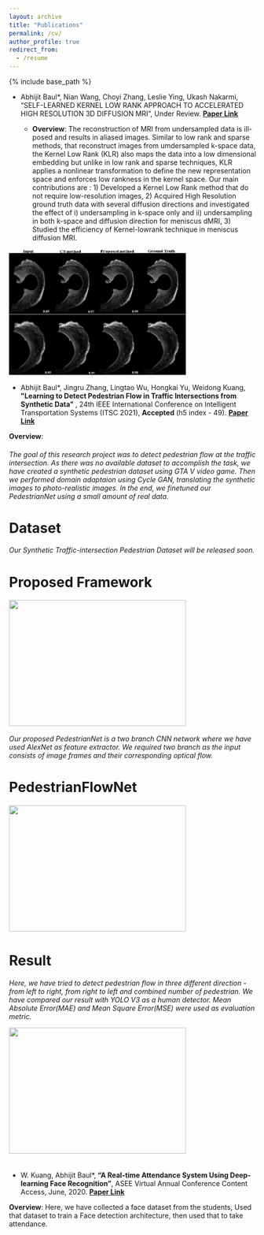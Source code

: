 ```yaml
---
layout: archive
title: "Publications"
permalink: /cv/
author_profile: true
redirect_from:
  - /resume
---
```


{% include base_path %}
* Abhijit Baul*, Nian Wang, Choyi Zhang, Leslie Ying, Ukash Nakarmi, “SELF-LEARNED KERNEL LOW RANK APPROACH TO ACCELERATED HIGH RESOLUTION 3D DIFFUSION MRI”, Under Review. <b> <a href="https://drive.google.com/file/d/1cZMwD9qnPEN7KL3jXZ0UgjKqIiQAFWOU/view?usp=sharing">Paper Link</a> </b>

  * <b>Overview</b>:
The reconstruction of MRI from undersampled data is ill-posed and results in aliased images. Similar to low rank and sparse methods, that reconstruct images from umdersampled k-space data, the Kernel Low Rank (KLR) also maps the data into a low dimensional embedding but unlike in low rank and sparse techniques, KLR applies a nonlinear transformation to define the new representation space and enforces low rankness in the kernel space. Our main contributions are : 1) Developed a Kernel Low Rank method
that do not require low-resolution images, 2) Acquired High Resolution ground truth data with several diffusion directions
and investigated the effect of i) undersampling in k-space only and ii) undersampling in both k-space and diffusion direction
for meniscus dMRI, 3) Studied the efficiency of Kernel-lowrank technique in meniscus diffusion MRI. 

<img src="https://github.com/abhijit-buet/abhijit-buet.github.io/blob/master/_pages/web_1.jpg" class="centerImage" width="360" height = "256" >




* Abhijit Baul*, Jingru Zhang, Lingtao Wu, Hongkai Yu, Weidong Kuang, <b>"Learning to Detect Pedestrian Flow in Traffic
Intersections from Synthetic Data" </b>, 24th IEEE International Conference on Intelligent Transportation Systems (ITSC 2021), <b>Accepted</b> (h5 index - 49). <b> <a href="https://drive.google.com/file/d/12JTaBG-rgahMRnsL6DuV1MeA8U7kuP4p/view?usp=sharing">Paper Link</a> </b>



<b>Overview</b>:

<h6>
 The goal of this research project was to detect pedestrian flow at the traffic intersection. As there was no available dataset to accomplish the task, we have created a synthetic pedestrian dataset using GTA V video game. 
 Then we performed domain adaptaion using Cycle GAN, translating the synthetic images to photo-realistic images. In the end, we finetuned our PedestrianNet using a small amount of real data.
 <h1> Dataset
  <h6>
   Our Synthetic Traffic-intersection Pedestrian Dataset will be released soon.
<h1> Proposed Framework  
 <h6> 
  <img src="https://github.com/abhijit-buet/Images/blob/main/Summary.PNG" class="centerImage" width="360" height = "256">
   
   
   Our proposed PedestrianNet is a two branch CNN network where we have used AlexNet as feature extractor.
   We required two branch as the input consists of image frames and their corresponding optical flow.
   
   <h1> PedestrianFlowNet  
  <h6>
     <img src="https://github.com/abhijit-buet/Images/blob/main/AlexNet.PNG" class="centerImage" width="360" height = "256">
    
 <h1> Result
  <h6>
    
   Here, we have tried to detect pedestrian flow in three different direction - from left to right, from right to left and combined number of pedestrian. We have compared our result with YOLO V3 as a human detector. Mean Absolute Error(MAE) and Mean Square Error(MSE) were used as evaluation metric.
   
   <img src="https://github.com/abhijit-buet/Images/blob/main/Capture.PNG" class="centerImage" width="360" height = "256"> </h6>





    
* W. Kuang, Abhijit Baul*,<b> “A Real-time Attendance System Using Deep-learning Face Recognition”</b>,
ASEE Virtual Annual Conference Content Access, June, 2020. <b> <a href="https://peer.asee.org/a-real-time-attendance-system-using-deep-learning-face-recognition">Paper Link</a> </b>
   
<b>Overview</b>: Here, we have collected a face dataset from the students, Used that dataset to train a Face detection architecture, then used that to take attendance.
